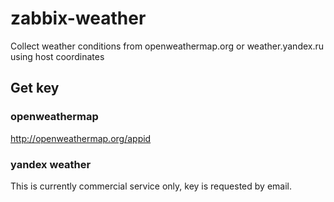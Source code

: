# zabbix-weather
Collect weather conditions from openweathermap.org or weather.yandex.ru using host coordinates


## Get key  
### openweathermap  
http://openweathermap.org/appid  
### yandex weather 
This is currently commercial service only, key is requested by email.  
